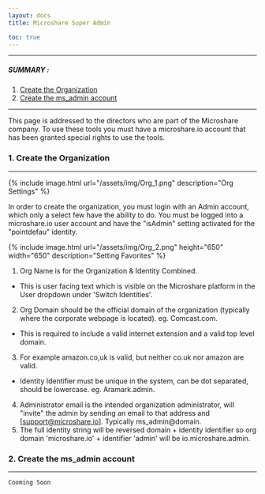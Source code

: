 ```yaml
---
layout: docs
title: Microshare Super Admin

toc: true
---
```


---------------------------------------

##### SUMMARY : 

1. [Create the Organization](./#1-create-the-organization)
2. [Create the ms_admin account](./#2-create-the-ms_admin-account)


---------------------------------------

This page is addressed to the directors who are part of the Microshare company. 
To use these tools you must have a microshare.io account that has been granted special rights to use the tools.

### 1. Create the Organization
---------------------------------------
{% include image.html url="/assets/img/Org_1.png" description="Org Settings" %}

In order to create the organization, you must login with an Admin account, which only a select few have the ability to do. You must be logged into a microshare.io user account and have the "isAdmin" setting activated for the "pointdefau" identity. 

{% include image.html url="/assets/img/Org_2.png" height="650" width="650" description="Setting Favorites" %}

1. Org Name is for the Organization & Identity Combined.   
* This is user facing text which is visible on the Microshare platform in the User dropdown under 'Switch Identities'. 
2. Org Domain should be the official domain of the organization (typically where the corporate webpage is located). eg. Comcast.com. 
* This is required to include a valid internet extension and a valid top level domain.   
3. For example amazon.co,uk is valid, but neither co.uk nor amazon are valid. 
* Identity Identifier must be unique in the system, can be dot separated, should be lowercase. eg. Aramark.admin. 
4. Administrator email is the intended organization administrator, will "invite" the admin by sending an email to that address and [support@microshare.io]. Typically ms_admin@domain. 
5. The full identity string will be reversed domain + identity identifier so org domain 'microshare.io' + identifier 'admin' will be io.microshare.admin. 


### 2. Create the ms_admin account
---------------------------------------

`Cooming Soon`
